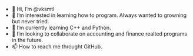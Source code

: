 - 👋 Hi, I’m @vksmtl
- 👀 I’m interested in learning how to program. Always wanted to growning but never tried.
- 🌱 I’m currently learning C++ and Python.
- 💞️ I’m looking to collaborate on accounting and finance realted programs in the future. 
- 📫 How to reach me throught GitHub.

<!---
vksmtl/vksmtl is a ✨ special ✨ repository because its `README.md` (this file) appears on your GitHub profile.
You can click the Preview link to take a look at your changes.
--->
